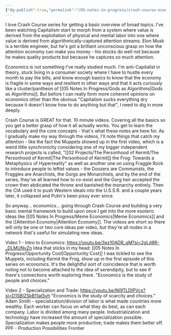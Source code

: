 ```yaml
---
{"dg-publish":true,"permalink":"/05-notes-in-progress/crash-course-economics/"}
---
```


I love Crash Course series for getting a basic overview of broad topics.  I've been watching Capitalism start to morph from a system where value is derived from the exploitation of physical and mental labor into one where value is derived from algorithmically-captured attention streams. Elon Musk is a terrible engineer, but he's got a brilliant unconscious grasp on how the attention economy can make you money - his stocks do well not because he makes quality products but because he captures so much attention.  

Economics is not something I've really studied much.  I'm anti-Capitalist in theory, stuck living in a consumer society where I have to hustle every month to pay the bills, and know enough basics to know that the economy is fragile in some ways and resilient in other ways and that it acts curiously like a cluster/pantheon of [[05 Notes In Progress/Gods as Algorithms\|Gods as Algorithms]].  But before I can really form more coherent opinions on economics other than the obvious "Capitalism sucks everything dry because it doesn't know how to do anything but that", I need to dig in more deeply.

Crash Course is GREAT for that.  10 minute videos.  Covering all the basics so you get a better grasp of how it all actually works.  You get to learn the vocabulary and the core concepts - that's what these notes are here for.  As I gradually make my way through the videos, I'll note things that catch my attention - like the fact the Muppets showed up in the first video, which is a weird little synchronicity considering one of my bigger independent research projects is called, "[[02 Projects/The Personhood of Kermit/The Personhood of Kermit\|The Personhood of Kermit]] the Frog: Towards a Metaphysics of Hyperreality" as well as another one on using Fraggle Rock to introduce people to leftist values - the Doozers are Communists, the Fraggles are Anarchists, the Gorgs are Monarchists, and by the end of the series, they've all learned how to co-exist and the Gorg heir accepted the crown then abdicated the throne and banished the monarchy entirely.  Then the CIA used it to push Western ideals into the U.S.S.R. and a couple years later, it collapsed and Putin's been pissy ever since.

So anyway... economics... going through Crash Course and building a very basic mental framework to build upon once I get into the more esoteric ideas like [[05 Notes In Progress/Meme Economics\|Meme Economics]] and the [[Attention Economy\|Attention Economy]].  The videos are short so there will only be one or two core ideas per video, but they're all nodes in a network that's useful for simulating new ideas.

Video 1 - Intro to Economics: https://youtu.be/3ez10ADR_gM?si=2gLd8R-_DLMUNvZn 
Idea that sticks in my head: [[05 Notes In Progress/Opportunity Cost\|Opportunity Cost]]
I was tickled to see the Muppets, including Kermit the Frog, show up in the first episode of this series on economics.  It's the delightful sort of coincidence that is worth noting not to become attached to the idea of serendipity, but to see if there's connections worth exploring there.
"Economics is the study of people and choices." 

Video 2 - Specialization and Trade: https://youtu.be/NI9TLDIPVcs?si=D1SBIZSkB11aISvh
"Economics is the study of scarcity and choices."
Adam Smith - specialization/division of labor is what made countries more wealthy.  Each worker can focus on what they do best, as can each company.  Labor is divided among many people.  Industrialization and technology have increased the amount of specialization possible.  Specialization makes people more productive; trade makes them better off.
PPF - Production Possibilities Frontier


